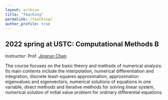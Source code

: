 ```yaml
---
layout: archive
title: "Teaching"
permalink: /teaching/
author_profile: true
---
```




2022 spring at USTC: Computational Methods B
---

Instructor: Prof. [Jingrun Chen](https://faculty.ustc.edu.cn/chenjingrun/)

The course focuses on the basic theory and methods of numerical analysis. Its main contents include the interpolation, numerical differentiation and integration, discrete least-squares approximation, approximation eigenvalues and eigenvectors, numerical solutions of equations in one variable, direct methods and iterative methods for solving linear system, numerical solution of initial value problem for ordinary differential equations.